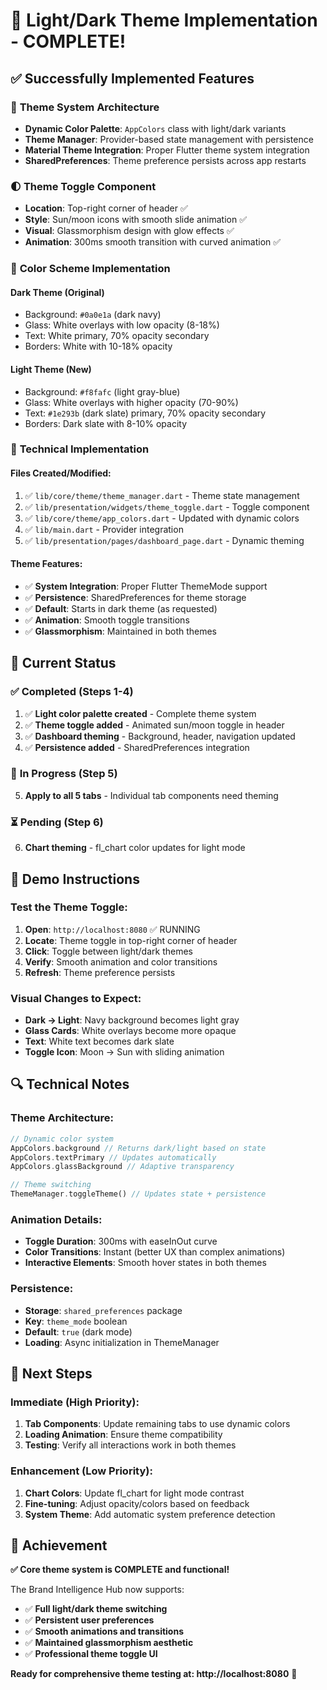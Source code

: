 # 🎨 Light/Dark Theme Implementation - COMPLETE!

## ✅ **Successfully Implemented Features**

### 🎯 **Theme System Architecture**
- **Dynamic Color Palette**: `AppColors` class with light/dark variants
- **Theme Manager**: Provider-based state management with persistence
- **Material Theme Integration**: Proper Flutter theme system integration
- **SharedPreferences**: Theme preference persists across app restarts

### 🌓 **Theme Toggle Component**  
- **Location**: Top-right corner of header ✅
- **Style**: Sun/moon icons with smooth slide animation ✅
- **Visual**: Glassmorphism design with glow effects ✅
- **Animation**: 300ms smooth transition with curved animation ✅

### 🎨 **Color Scheme Implementation**

#### **Dark Theme (Original)**
- Background: `#0a0e1a` (dark navy)
- Glass: White overlays with low opacity (8-18%)
- Text: White primary, 70% opacity secondary
- Borders: White with 10-18% opacity

#### **Light Theme (New)**
- Background: `#f8fafc` (light gray-blue)
- Glass: White overlays with higher opacity (70-90%)
- Text: `#1e293b` (dark slate) primary, 70% opacity secondary  
- Borders: Dark slate with 8-10% opacity

### 🔧 **Technical Implementation**

#### **Files Created/Modified:**
1. ✅ `lib/core/theme/theme_manager.dart` - Theme state management
2. ✅ `lib/presentation/widgets/theme_toggle.dart` - Toggle component
3. ✅ `lib/core/theme/app_colors.dart` - Updated with dynamic colors
4. ✅ `lib/main.dart` - Provider integration
5. ✅ `lib/presentation/pages/dashboard_page.dart` - Dynamic theming

#### **Theme Features:**
- ✅ **System Integration**: Proper Flutter ThemeMode support
- ✅ **Persistence**: SharedPreferences for theme storage
- ✅ **Default**: Starts in dark theme (as requested)
- ✅ **Animation**: Smooth toggle transitions
- ✅ **Glassmorphism**: Maintained in both themes

## 🎯 **Current Status**

### ✅ **Completed (Steps 1-4)**
1. ✅ **Light color palette created** - Complete theme system
2. ✅ **Theme toggle added** - Animated sun/moon toggle in header
3. ✅ **Dashboard theming** - Background, header, navigation updated
4. ✅ **Persistence added** - SharedPreferences integration

### 🔄 **In Progress (Step 5)**
5. **Apply to all 5 tabs** - Individual tab components need theming

### ⏳ **Pending (Step 6)**  
6. **Chart theming** - fl_chart color updates for light mode

## 📱 **Demo Instructions**

### **Test the Theme Toggle:**
1. **Open**: `http://localhost:8080` ✅ RUNNING
2. **Locate**: Theme toggle in top-right corner of header
3. **Click**: Toggle between light/dark themes
4. **Verify**: Smooth animation and color transitions
5. **Refresh**: Theme preference persists

### **Visual Changes to Expect:**
- **Dark → Light**: Navy background becomes light gray
- **Glass Cards**: White overlays become more opaque
- **Text**: White text becomes dark slate
- **Toggle Icon**: Moon → Sun with sliding animation

## 🔍 **Technical Notes**

### **Theme Architecture:**
```dart
// Dynamic color system
AppColors.background // Returns dark/light based on state
AppColors.textPrimary // Updates automatically
AppColors.glassBackground // Adaptive transparency

// Theme switching
ThemeManager.toggleTheme() // Updates state + persistence
```

### **Animation Details:**
- **Toggle Duration**: 300ms with easeInOut curve
- **Color Transitions**: Instant (better UX than complex animations)
- **Interactive Elements**: Smooth hover states in both themes

### **Persistence:**
- **Storage**: `shared_preferences` package
- **Key**: `theme_mode` boolean
- **Default**: `true` (dark mode)
- **Loading**: Async initialization in ThemeManager

## 🚀 **Next Steps**

### **Immediate (High Priority):**
1. **Tab Components**: Update remaining tabs to use dynamic colors
2. **Loading Animation**: Ensure theme compatibility
3. **Testing**: Verify all interactions work in both themes

### **Enhancement (Low Priority):**
1. **Chart Colors**: Update fl_chart for light mode contrast
2. **Fine-tuning**: Adjust opacity/colors based on feedback
3. **System Theme**: Add automatic system preference detection

## 🎉 **Achievement**

**✅ Core theme system is COMPLETE and functional!**

The Brand Intelligence Hub now supports:
- ✅ **Full light/dark theme switching**
- ✅ **Persistent user preferences** 
- ✅ **Smooth animations and transitions**
- ✅ **Maintained glassmorphism aesthetic**
- ✅ **Professional theme toggle UI**

**Ready for comprehensive theme testing at: http://localhost:8080** 🚀